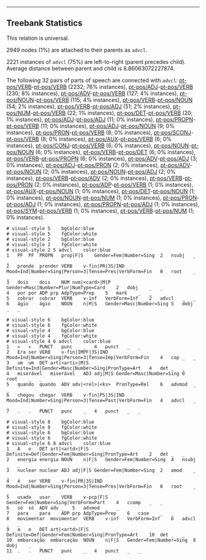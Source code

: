 

--------------------------------------------------------------------------------

## Treebank Statistics

This relation is universal.

2949 nodes (1%) are attached to their parents as `advcl`.

2221 instances of `advcl` (75%) are left-to-right (parent precedes child).
Average distance between parent and child is 8.86063072227874.

The following 32 pairs of parts of speech are connected with `advcl`: [pt-pos/VERB]()-[pt-pos/VERB]() (2232; 76% instances), [pt-pos/ADJ]()-[pt-pos/VERB]() (230; 8% instances), [pt-pos/ADV]()-[pt-pos/VERB]() (127; 4% instances), [pt-pos/NOUN]()-[pt-pos/VERB]() (115; 4% instances), [pt-pos/VERB]()-[pt-pos/NOUN]() (54; 2% instances), [pt-pos/VERB]()-[pt-pos/ADJ]() (51; 2% instances), [pt-pos/NUM]()-[pt-pos/VERB]() (22; 1% instances), [pt-pos/DET]()-[pt-pos/VERB]() (20; 1% instances), [pt-pos/ADJ]()-[pt-pos/ADJ]() (11; 0% instances), [pt-pos/PROPN]()-[pt-pos/VERB]() (11; 0% instances), [pt-pos/ADJ]()-[pt-pos/NOUN]() (9; 0% instances), [pt-pos/PRON]()-[pt-pos/VERB]() (8; 0% instances), [pt-pos/SCONJ]()-[pt-pos/VERB]() (8; 0% instances), [pt-pos/AUX]()-[pt-pos/VERB]() (6; 0% instances), [pt-pos/CONJ]()-[pt-pos/VERB]() (6; 0% instances), [pt-pos/NOUN]()-[pt-pos/NOUN]() (6; 0% instances), [pt-pos/VERB]()-[pt-pos/DET]() (6; 0% instances), [pt-pos/VERB]()-[pt-pos/PROPN]() (6; 0% instances), [pt-pos/ADV]()-[pt-pos/ADJ]() (3; 0% instances), [pt-pos/ADJ]()-[pt-pos/PRON]() (2; 0% instances), [pt-pos/ADV]()-[pt-pos/NOUN]() (2; 0% instances), [pt-pos/NOUN]()-[pt-pos/ADJ]() (2; 0% instances), [pt-pos/VERB]()-[pt-pos/ADV]() (2; 0% instances), [pt-pos/VERB]()-[pt-pos/PRON]() (2; 0% instances), [pt-pos/ADP]()-[pt-pos/VERB]() (1; 0% instances), [pt-pos/AUX]()-[pt-pos/NOUN]() (1; 0% instances), [pt-pos/DET]()-[pt-pos/NOUN]() (1; 0% instances), [pt-pos/NOUN]()-[pt-pos/NUM]() (1; 0% instances), [pt-pos/PRON]()-[pt-pos/ADJ]() (1; 0% instances), [pt-pos/PROPN]()-[pt-pos/ADJ]() (1; 0% instances), [pt-pos/SYM]()-[pt-pos/VERB]() (1; 0% instances), [pt-pos/VERB]()-[pt-pos/NUM]() (1; 0% instances).


~~~ conllu
# visual-style 5	bgColor:blue
# visual-style 5	fgColor:white
# visual-style 2	bgColor:blue
# visual-style 2	fgColor:white
# visual-style 2 5 advcl	color:blue
1	PF	PF	PROPN	prop|F|S	Gender=Fem|Number=Sing	2	nsubj	_	_
2	prende	prender	VERB	v-fin|PR|3S|IND	Mood=Ind|Number=Sing|Person=3|Tense=Pres|VerbForm=Fin	0	root	_	_
3	dois	dois	NUM	num|<card>|M|P	Gender=Masc|Number=Plur|NumType=Card	2	dobj	_	_
4	por	por	ADP	prp	AdpType=Prep	5	mark	_	_
5	cobrar	cobrar	VERB	v-inf	VerbForm=Inf	2	advcl	_	_
6	ágio	ágio	NOUN	n|M|S	Gender=Masc|Number=Sing	5	dobj	_	_

~~~


~~~ conllu
# visual-style 6	bgColor:blue
# visual-style 6	fgColor:white
# visual-style 4	bgColor:blue
# visual-style 4	fgColor:white
# visual-style 4 6 advcl	color:blue
1	«	«	PUNCT	punc	_	4	punct	_	_
2	Era	ser	VERB	v-fin|IMPF|3S|IND	Mood=Ind|Number=Sing|Person=3|Tense=Imp|VerbForm=Fin	4	cop	_	_
3	um	um	DET	art|<arti>|M|S	Definite=Ind|Gender=Masc|Number=Sing|PronType=Art	4	det	_	_
4	miserável	miserável	ADJ	adj|M|S	Gender=Masc|Number=Sing	0	root	_	_
5	quando	quando	ADV	adv|<rel>|<ks>	PronType=Rel	6	advmod	_	_
6	chegou	chegar	VERB	v-fin|PS|3S|IND	Mood=Ind|Number=Sing|Person=3|Tense=Past|VerbForm=Fin	4	advcl	_	_
7	.	.	PUNCT	punc	_	4	punct	_	_

~~~


~~~ conllu
# visual-style 8	bgColor:blue
# visual-style 8	fgColor:white
# visual-style 6	bgColor:blue
# visual-style 6	fgColor:white
# visual-style 6 8 advcl	color:blue
1	A	o	DET	art|<artd>|F|S	Definite=Def|Gender=Fem|Number=Sing|PronType=Art	2	det	_	_
2	energia	energia	NOUN	n|F|S	Gender=Fem|Number=Sing	4	nsubj	_	_
3	nuclear	nuclear	ADJ	adj|F|S	Gender=Fem|Number=Sing	2	amod	_	_
4	é	ser	VERB	v-fin|PR|3S|IND	Mood=Ind|Number=Sing|Person=3|Tense=Pres|VerbForm=Fin	0	root	_	_
5	usada	usar	VERB	v-pcp|F|S	Gender=Fem|Number=Sing|VerbForm=Part	4	ccomp	_	_
6	só	só	ADV	adv	_	5	advmod	_	_
7	para	para	ADP	prp	AdpType=Prep	6	case	_	_
8	movimentar	movimentar	VERB	v-inf	VerbForm=Inf	6	advcl	_	_
9	a	o	DET	art|<artd>|F|S	Definite=Def|Gender=Fem|Number=Sing|PronType=Art	10	det	_	_
10	embarcação	embarcação	NOUN	n|F|S	Gender=Fem|Number=Sing	8	dobj	_	_
11	.	.	PUNCT	punc	_	4	punct	_	_

~~~


